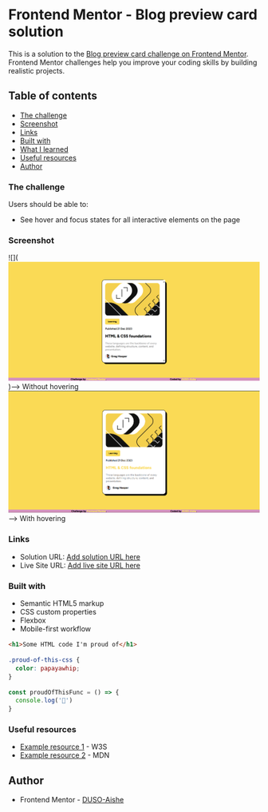 # Frontend Mentor - Blog preview card solution

This is a solution to the [Blog preview card challenge on Frontend Mentor](https://www.frontendmentor.io/challenges/blog-preview-card-ckPaj01IcS). Frontend Mentor challenges help you improve your coding skills by building realistic projects. 

## Table of contents

  - [The challenge](#the-challenge)
  - [Screenshot](#screenshot)
  - [Links](#links)
  - [Built with](#built-with)
  - [What I learned](#what-i-learned)
  - [Useful resources](#useful-resources)
- [Author](#author)




### The challenge

Users should be able to:

- See hover and focus states for all interactive elements on the page

### Screenshot

![](![alt text](image.png))--> Without hovering
![alt text](image-1.png)--> With hovering

### Links

- Solution URL: [Add solution URL here](https://your-solution-url.com)
- Live Site URL: [Add live site URL here](https://your-live-site-url.com)


### Built with

- Semantic HTML5 markup
- CSS custom properties
- Flexbox
- Mobile-first workflow




```html
<h1>Some HTML code I'm proud of</h1>
```
```css
.proud-of-this-css {
  color: papayawhip;
}
```
```js
const proudOfThisFunc = () => {
  console.log('🎉')
}
```


### Useful resources

- [Example resource 1](https://www.w3schools.com/) - W3S
- [Example resource 2](https://developer.mozilla.org/en-US/) - MDN


## Author


- Frontend Mentor - [DUSO-Aishe](https://www.frontendmentor.io/profile/DUSO-Aishe)